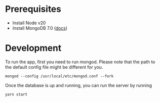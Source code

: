 # Prerequisites
- Install Node v20
- Install MongoDB 7.0 ([docs](https://www.mongodb.com/docs/manual/administration/install-community/))

# Development
To run the app, first you need to run mongod. Please note that the path to the default config file might be different for you.
```
mongod --config /usr/local/etc/mongod.conf --fork
```
Once the database is up and running, you can run the server by running
```
yarn start
```